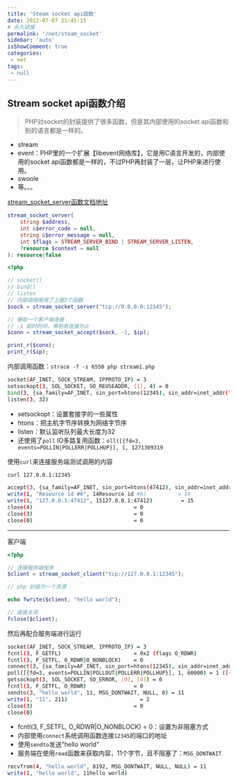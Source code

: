 ```yaml
---
title: 'Steam socket api函数'
date: 2022-07-07 21:45:15
# 永久链接
permalink: '/net/steam_socket'
sidebar: 'auto'
isShowComment: true
categories:
 - net
tags:
 - null
---
```




## Stream socket api函数介绍

>   PHP对socket的封装提供了很多函数，但是其内部使用的socket api函数和别的语言都是一样的。

-   stream
-   event：PHP里的一个扩展【libevent网络库】，它是用C语言开发的，内部使用的socket api函数都是一样的，不过PHP再封装了一层，让PHP来进行使用。
-   swoole
-   等。。。



[stream_socket_server函数文档地址](https://www.php.net/manual/zh/function.stream-socket-server.php)

```php
stream_socket_server(
    string $address,
    int &$error_code = null,
    string &$error_message = null,
    int $flags = STREAM_SERVER_BIND | STREAM_SERVER_LISTEN,
    ?resource $context = null
): resource|false
```

```php
<?php

// socket()
// bind()
// listen
// 内部调用使用了上面3个函数
$sock = stream_socket_server("tcp://0.0.0.0:12345");

// 接收一个客户端连接
// -1 超时时间，等到有连接为止
$conn = stream_socket_accept($sock, -1, $ip);

print_r($conn);
print_r($ip);
```



内部调用函数：`strace -f -s 6550 php stream1.php`

```bash
socket(AF_INET, SOCK_STREAM, IPPROTO_IP) = 3
setsockopt(3, SOL_SOCKET, SO_REUSEADDR, [1], 4) = 0
bind(3, {sa_family=AF_INET, sin_port=htons(12345), sin_addr=inet_addr("0.0.0.0")}, 16) = 0
listen(3, 32) 
```

-   setsockopt：设置套接字的一些属性
-   htons：把主机字节序转换为网络字节序
-   listen：默认监听队列最大长度为32
-   还使用了`poll` IO多路复用函数：`oll([{fd=3, events=POLLIN|POLLERR|POLLHUP}], 1, 1271309319`



使用`curl`来连接服务端测试调用的内容

```bash
curl 127.0.0.1:12345
```

```bash
accept(3, {sa_family=AF_INET, sin_port=htons(47412), sin_addr=inet_addr("127.0.0.1")}, [128->16]) = 4
write(1, "Resource id #6", 14Resource id #6)          = 14
write(1, "127.0.0.1:47412", 15127.0.0.1:47412)         = 15
close(4)                                = 0
close(3)                                = 0
close(0)                                = 0
```



---

客户端

```php
<?php

// 连接服务端程序
$client = stream_socket_client("tcp://127.0.0.1:12345");

// php 封装为一个资源

echo fwrite($client, "hello world");

// 直接关闭
fclose($client);

```

然后再配合服务端进行运行

```bash
socket(AF_INET, SOCK_STREAM, IPPROTO_IP) = 3
fcntl(3, F_GETFL)                       = 0x2 (flags O_RDWR)
fcntl(3, F_SETFL, O_RDWR|O_NONBLOCK)    = 0
connect(3, {sa_family=AF_INET, sin_port=htons(12345), sin_addr=inet_addr("127.0.0.1")}, 16) = -1 EINPROGRESS (Operation now in progress)
poll([{fd=3, events=POLLIN|POLLOUT|POLLERR|POLLHUP}], 1, 60000) = 1 ([{fd=3, revents=POLLOUT}])
getsockopt(3, SOL_SOCKET, SO_ERROR, [0], [4]) = 0
fcntl(3, F_SETFL, O_RDWR)               = 0
sendto(3, "hello world", 11, MSG_DONTWAIT, NULL, 0) = 11
write(1, "11", 211)                       = 2
close(3)                                = 0
close(0) 
```

-   fcntl(3, F_SETFL, O_RDWR|O_NONBLOCK)    = 0：设置为非阻塞方式
-   内部使用`connect`系统调用函数连接`12345`的端口的地址
-   使用`sendto`发送"hello world"
-   服务端在使用`read`函数来获取内容，11个字节，且不阻塞了：`MSG_DONTWAIT`

```bash
recvfrom(4, "hello world", 8192, MSG_DONTWAIT, NULL, NULL) = 11
write(1, "hello world", 11hello world) 
```


